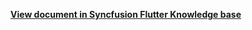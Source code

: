 **[View document in Syncfusion Flutter Knowledge base](https://www.syncfusion.com/kb/12144/how-to-style-a-header-in-the-flutter-event-calendar-sfcalendar)**
